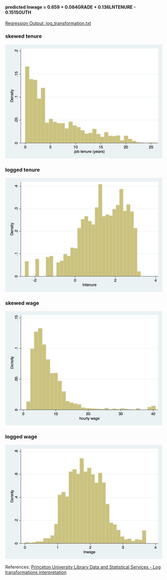 #### predicted lnwage = 0.659 + 0.084GRADE + 0.136LNTENURE - 0.151SOUTH
[Regression Output: log_transformation.txt](log_transformation.txt)

### skewed tenure
![alt tag](tenure.jpg)

### logged tenure
![alt tag](lntenure.jpg)

### skewed wage
![alt tag](wage.jpg)

### logged wage
![alt tag](lnwage.jpg)




References:
[Princeton University Library	Data and Statistical 
Services - Log transformations interpretation](http://dss.princeton.edu/online_help/stats_packages/stata/log.html)
